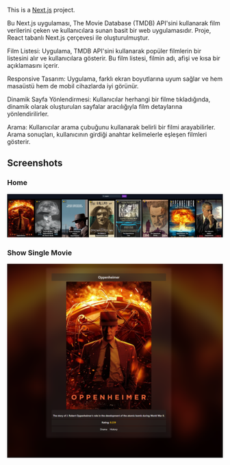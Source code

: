 This is a [Next.js](https://nextjs.org/) project.

Bu Next.js uygulaması, The Movie Database (TMDB) API'sini kullanarak film verilerini çeken ve kullanıcılara sunan basit bir web uygulamasıdır. Proje, React tabanlı Next.js çerçevesi ile oluşturulmuştur.

Film Listesi: Uygulama, TMDB API'sini kullanarak popüler filmlerin bir listesini alır ve kullanıcılara gösterir. Bu film listesi, filmin adı, afişi ve kısa bir açıklamasını içerir.

Responsive Tasarım: Uygulama, farklı ekran boyutlarına uyum sağlar ve hem masaüstü hem de mobil cihazlarda iyi görünür.

Dinamik Sayfa Yönlendirmesi: Kullanıcılar herhangi bir filme tıkladığında, dinamik olarak oluşturulan sayfalar aracılığıyla film detaylarına yönlendirilirler.

Arama: Kullanıcılar arama çubuğunu kullanarak belirli bir filmi arayabilirler. Arama sonuçları, kullanıcının girdiği anahtar kelimelerle eşleşen filmleri gösterir.
## Screenshots

### Home
![home.png](home.png)

### Show Single Movie

![id-show.png](id-show.png)